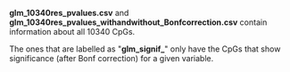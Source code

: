 **glm_10340res_pvalues.csv** and **glm_10340res_pvalues_withandwithout_Bonfcorrection.csv** contain information about all 10340 CpGs.

The ones that are labelled as "**glm_signif_**" only have the CpGs that show significance (after Bonf correction) for a given variable.
